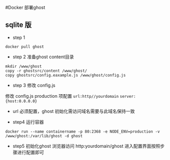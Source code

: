 #Docker 部署ghost

## sqlite 版

- step 1
```
docker pull ghost
```

- step 2 准备ghost content目录

```
mkdir /www/ghost
copy -r ghostsrc/content /www/ghost/
copy ghostsrc/config.eaxample.js /www/ghost/config.js

```

- step 3 修改 config.js

修改 config.js production 项配置
`url:http//yourdomain`
`server:{host:0.0.0.0}`

- url 必须配置，ghost 初始化需访问域名需要与此域名保持一致

- step4 运行容器
```
docker run --name containername -p 80:2368 -e NODE_ENV=production -v /www/ghost:/var/lib/ghost -d ghost  

```

- step5 初始化ghost
浏览器访问 http:yourdomain/ghost 进入配置界面按照步骤进行配置即可
